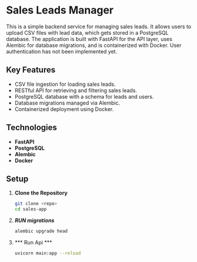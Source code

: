 # Sales Leads Manager

This is a simple backend service for managing sales leads. It allows users to upload CSV files with lead data, which gets stored in a PostgreSQL database. The application is built with FastAPI for the API layer, uses Alembic for database migrations, and is containerized with Docker. User authentication has not been implemented yet.

## Key Features

- CSV file ingestion for loading sales leads.
- RESTful API for retrieving and filtering sales leads.
- PostgreSQL database with a schema for leads and users.
- Database migrations managed via Alembic.
- Containerized deployment using Docker.

## Technologies

- **FastAPI**
- **PostgreSQL**
- **Alembic**
- **Docker**

## Setup

1. **Clone the Repository**
   ```bash
   git clone <repo>
   cd sales-app
   ```
2.  ***RUN migrations***
    ```bash
    alembic upgrade head
    ```
3. *** Run Api ***
   ```bash
   uvicorn main:app --reload
   ```
   

